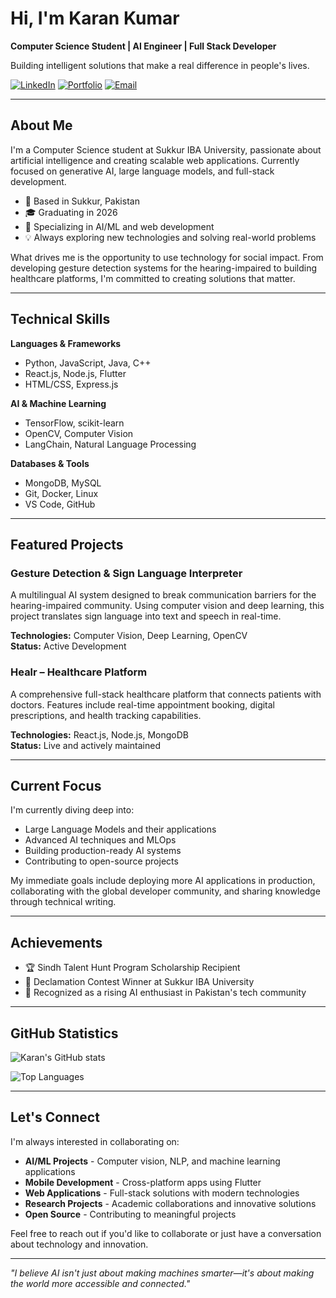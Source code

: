 # Hi, I'm Karan Kumar

**Computer Science Student | AI Engineer | Full Stack Developer**

Building intelligent solutions that make a real difference in people's lives.

[![LinkedIn](https://img.shields.io/badge/LinkedIn-0077B5?style=for-the-badge&logo=linkedin&logoColor=white)](https://linkedin.com/in/karantejwani/)
[![Portfolio](https://img.shields.io/badge/Portfolio-FF5722?style=for-the-badge&logo=google-chrome&logoColor=white)](https://karantejwani.github.io/portfolio)
[![Email](https://img.shields.io/badge/Email-D14836?style=for-the-badge&logo=gmail&logoColor=white)](mailto:karantejwani48@gmail.com)

---

## About Me

I'm a Computer Science student at Sukkur IBA University, passionate about artificial intelligence and creating scalable web applications. Currently focused on generative AI, large language models, and full-stack development.

- 📍 Based in Sukkur, Pakistan
- 🎓 Graduating in 2026
- 🔬 Specializing in AI/ML and web development
- 💡 Always exploring new technologies and solving real-world problems

What drives me is the opportunity to use technology for social impact. From developing gesture detection systems for the hearing-impaired to building healthcare platforms, I'm committed to creating solutions that matter.

---

## Technical Skills

**Languages & Frameworks**
- Python, JavaScript, Java, C++
- React.js, Node.js, Flutter
- HTML/CSS, Express.js

**AI & Machine Learning**
- TensorFlow, scikit-learn
- OpenCV, Computer Vision
- LangChain, Natural Language Processing

**Databases & Tools**
- MongoDB, MySQL
- Git, Docker, Linux
- VS Code, GitHub

---

## Featured Projects

### Gesture Detection & Sign Language Interpreter
A multilingual AI system designed to break communication barriers for the hearing-impaired community. Using computer vision and deep learning, this project translates sign language into text and speech in real-time.

**Technologies:** Computer Vision, Deep Learning, OpenCV  
**Status:** Active Development

### Healr – Healthcare Platform
A comprehensive full-stack healthcare platform that connects patients with doctors. Features include real-time appointment booking, digital prescriptions, and health tracking capabilities.

**Technologies:** React.js, Node.js, MongoDB  
**Status:** Live and actively maintained

---

## Current Focus

I'm currently diving deep into:
- Large Language Models and their applications
- Advanced AI techniques and MLOps
- Building production-ready AI systems
- Contributing to open-source projects

My immediate goals include deploying more AI applications in production, collaborating with the global developer community, and sharing knowledge through technical writing.

---

## Achievements

- 🏆 Sindh Talent Hunt Program Scholarship Recipient
- 🥇 Declamation Contest Winner at Sukkur IBA University
- 🌟 Recognized as a rising AI enthusiast in Pakistan's tech community

---

## GitHub Statistics

![Karan's GitHub stats](https://github-readme-stats.vercel.app/api?username=karantejwani&show_icons=true&theme=radical&cache_seconds=1800)

![Top Languages](https://github-readme-stats.vercel.app/api/top-langs/?username=karantejwani&layout=compact&theme=radical)

---

## Let's Connect

I'm always interested in collaborating on:

- **AI/ML Projects** - Computer vision, NLP, and machine learning applications
- **Mobile Development** - Cross-platform apps using Flutter
- **Web Applications** - Full-stack solutions with modern technologies
- **Research Projects** - Academic collaborations and innovative solutions
- **Open Source** - Contributing to meaningful projects

Feel free to reach out if you'd like to collaborate or just have a conversation about technology and innovation.

---

*"I believe AI isn't just about making machines smarter—it's about making the world more accessible and connected."*
